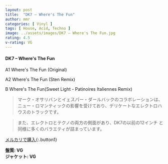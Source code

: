```yaml
---
layout: post
title:  "DK7 – Where's The Fun"
author: mmr
categories: [ Vinyl ]
tags: [ House, Acid, Techno ]
image: ../assets/images/DK7 – Where's The Fun.jpg
rating: 4.5
v-rating: VG
---
```


#### DK7 – Where's The Fun

A1  Where's The Fun (Original)

A2  Where's The Fun (Sten Remix)

B  Where's The Fun(Sweet Light - Patinoires Italiennes Remix)

> マーク・オサリバンとイェスパー・ダールバックのコラボレーションは、ニュー・ロマンティックの影響を受けており、デリケートなエレクトロハウスのトラックです。

> また、エレクトロとテクノの両方の側面があり、DK7の以前の12インチ と同様に多くのバラエティが詰まっています。


[メルカリで購入](https://jp.mercari.com/item/m78003001703){:.button1}


<div class="mt-4 mb-4 d-flex align-items-center">
<strong class="mr-1">盤質: VG</strong>
</div>
<div class="mt-4 mb-4 d-flex align-items-center">
<strong class="mr-1">ジャケット: VG</strong>
</div>